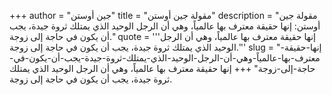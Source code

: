 +++
author = "جين أوستن"
title = "مقولة جين أوستن"
description = "مقولة جين أوستن: إنها حقيقة معترف بها عالمياً، وهي أن الرجل الوحيد الذي يمتلك ثروة جيدة، يجب أن يكون في حاجة إلى زوجة."
quote = '''إنها حقيقة معترف بها عالمياً، وهي أن الرجل الوحيد الذي يمتلك ثروة جيدة، يجب أن يكون في حاجة إلى زوجة.'''
slug = "إنها-حقيقة-معترف-بها-عالمياً-وهي-أن-الرجل-الوحيد-الذي-يمتلك-ثروة-جيدة-يجب-أن-يكون-في-حاجة-إلى-زوجة"
+++
إنها حقيقة معترف بها عالمياً، وهي أن الرجل الوحيد الذي يمتلك ثروة جيدة، يجب أن يكون في حاجة إلى زوجة.
